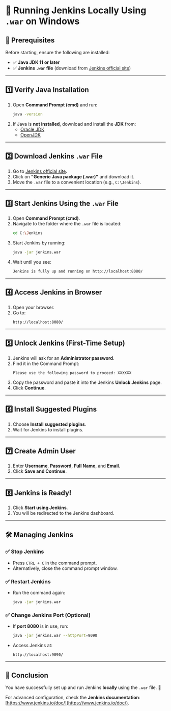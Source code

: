 # 🚀 Running Jenkins Locally Using `.war` on Windows

## **📌 Prerequisites**
Before starting, ensure the following are installed:
- ✅ **Java JDK 11 or later**  
- ✅ **Jenkins `.war` file** (download from [Jenkins official site](https://www.jenkins.io/download/))

---

## **1️⃣ Verify Java Installation**
1. Open **Command Prompt (cmd)** and run:
   ```sh
   java -version
   ```
2. If Java is **not installed**, download and install the **JDK** from:
   - [Oracle JDK](https://www.oracle.com/java/technologies/downloads/)
   - [OpenJDK](https://adoptium.net/)

---

## **2️⃣ Download Jenkins `.war` File**
1. Go to [Jenkins official site](https://www.jenkins.io/download/).
2. Click on **"Generic Java package (.war)"** and download it.
3. Move the `.war` file to a convenient location (e.g., `C:\Jenkins`).

---

## **3️⃣ Start Jenkins Using the `.war` File**
1. Open **Command Prompt (cmd)**.
2. Navigate to the folder where the `.war` file is located:
   ```sh
   cd C:\Jenkins
   ```
3. Start Jenkins by running:
   ```sh
   java -jar jenkins.war
   ```
4. Wait until you see:
   ```
   Jenkins is fully up and running on http://localhost:8080/
   ```

---

## **4️⃣ Access Jenkins in Browser**
1. Open your browser.
2. Go to:
   ```
   http://localhost:8080/
   ```

---

## **5️⃣ Unlock Jenkins (First-Time Setup)**
1. Jenkins will ask for an **Administrator password**.
2. Find it in the Command Prompt:
   ```
   Please use the following password to proceed: XXXXXX
   ```
3. Copy the password and paste it into the Jenkins **Unlock Jenkins** page.
4. Click **Continue**.

---

## **6️⃣ Install Suggested Plugins**
1. Choose **Install suggested plugins**.
2. Wait for Jenkins to install plugins.

---

## **7️⃣ Create Admin User**
1. Enter **Username**, **Password**, **Full Name**, and **Email**.
2. Click **Save and Continue**.

---

## **8️⃣ Jenkins is Ready!**
1. Click **Start using Jenkins**.
2. You will be redirected to the Jenkins dashboard.

---

## **🛠️ Managing Jenkins**
### ✅ **Stop Jenkins**
- Press `CTRL + C` in the command prompt.
- Alternatively, close the command prompt window.

### ✅ **Restart Jenkins**
- Run the command again:
  ```sh
  java -jar jenkins.war
  ```

### ✅ **Change Jenkins Port (Optional)**
- If **port 8080** is in use, run:
  ```sh
  java -jar jenkins.war --httpPort=9090
  ```
- Access Jenkins at:
  ```
  http://localhost:9090/
  ```

---

## **🎯 Conclusion**
You have successfully set up and run Jenkins **locally** using the `.war` file. 🎉

For advanced configuration, check the **Jenkins documentation**: [https://www.jenkins.io/doc/](https://www.jenkins.io/doc/).

